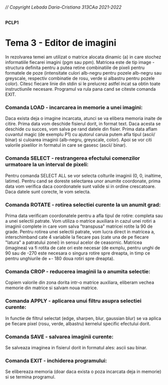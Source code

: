 ###### // Copyright Lebada Daria-Cristiana 313CAa 2021-2022

#### PCLP1

# Tema 3 - Editor de imagini

In rezolvarea temei am utilizat o matrice alocata dinamic (a) in care stochez
informatiile fiecarei imagini (pgm sau ppm). Matricea este de tip image - structura
definita pentru a putea retine combinatiile de pixeli pentru formatele de poze
(intensitate culori alb-negru pentru pozele alb-negru sau greyscale, respectiv
combinatie de rosu, verde si albastru pentru pozele color).
Citesc fiecare linie din stdin si le prelucrez astfel incat sa obtin toate
instructiunile necesare. Programul va rula pana cand se citeste comanda EXIT.

### Comanda LOAD - incarcarea in memorie a unei imagini:
Daca exista deja o imagine incarcata, atunci se va elibera memoria inaite de citire.
Prima data vom deschide fisierul dorit, in format text. Daca acesta se deschide cu
succes, vom salva pe rand datele din fisier. Prima data aflam cuvantul magic (de
exemplu P1) cu ajutorul caruia putem afla tipul (ascii/ binar) si culoarea imaginii
(alb-negru, greyscale, color). Apoi se vor citi valorile pixelilor in formatul in care
se gasesc (ascii/ binar).

### Comanda SELECT - restrangerea efectului comenzilor urmatoare la un interval de pixeli:
Pentru comanda SELECT ALL se vor selecta colturile imaginii (0, 0, inaltime, latime).
Pentru cand se doreste selectarea unor anumite coordonate, prima data vom verifica
daca coordonatele sunt valide si in ordine crescatoare. Daca datele sunt corecte, le
vom selecta.

### Comanda ROTATE - rotirea selectiei curente la un anumit grad:
Prima data verificam coordonatele pentru a afla tipul de rotire: completa sau a unei
selectii patrate. Vom utiliza o matrice auxiliara in cazul unei rotiri a imaginii
complete in care vom salva "transpusa" matricei rotite la 90 de grade. Pentru rotirea
unei selectii patrate, vom lucra direct in matricea a, interschimband cate 4 variabile
la fiecare pas (cate una de pe fiecare "latura" a patratului zonei) in sensul acelor de
ceasornic. 
Matricea (imaginea) va fi rotita de cate ori este necesar (de exmplu, pentru unghi de 90
sau de -270 este necesara o singura rotire spre dreapta, in timp ce pentru unghiurile de
+- 180 doua rotiri spre dreapta).

### Comanda CROP - reducerea imaginii la o anumita selectie:
Copiem valorile din zona dorita intr-o matrice auxiliara, eliberam vechea memorie din
matrice si salvam noua matrice.

### Comanda APPLY - aplicarea unui filtru asupra selectiei curente:
In functie de filtrul selectat (edge, sharpen, blur, gaussian blur) se va aplica pe
fiecare pixel (rosu, verde, albastru) kernelul specific efectului dorit.

### Comanda SAVE - salvarea imaginii curente:
Se salveaza imaginea in fisierul dorit in formatul ales: ascii sau binar.

### Comanda EXIT - inchiderea programului:
Se elibereaza memoria (doar daca exista o poza incarcata deja in memorie)
si se termina programul.
